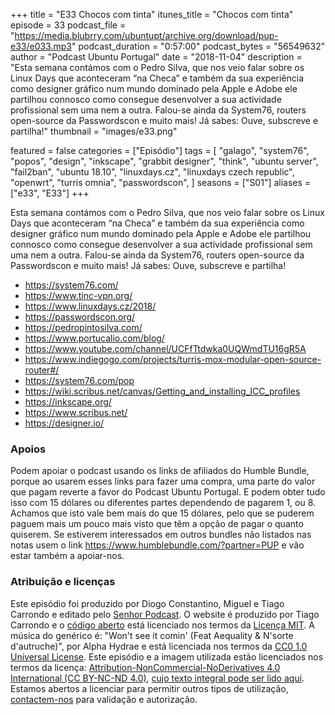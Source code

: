 +++
title = "E33 Chocos com tinta"
itunes_title = "Chocos com tinta"
episode = 33
podcast_file = "https://media.blubrry.com/ubuntupt/archive.org/download/pup-e33/e033.mp3"
podcast_duration = "0:57:00"
podcast_bytes = "56549632"
author = "Podcast Ubuntu Portugal"
date = "2018-11-04"
description = "Esta semana contámos com o Pedro Silva, que nos veio falar sobre os Linux Days que aconteceram “na Checa” e também da sua experiência como designer gráfico num mundo dominado pela Apple e Adobe ele partilhou connosco como consegue desenvolver a sua actividade profissional sem uma nem a outra. Falou-se ainda da System76, routers open-source da Passwordscon e muito mais! Já sabes: Ouve, subscreve e partilha!"
thumbnail = "images/e33.png"

featured = false
categories = ["Episódio"]
tags = [
  "galago",
  "system76",
  "popos",
  "design",
  "inkscape",
  "grabbit designer",
  "think",
  "ubuntu server",
  "fail2ban",
  "ubuntu 18.10",
  "linuxdays.cz",
  "linuxdays czech republic",
  "openwrt",
  "turris omnia",
  "passwordscon",
]
seasons = ["S01"]
aliases = ["e33", "E33"]
+++

Esta semana contámos com o Pedro Silva, que nos veio falar sobre os Linux Days que aconteceram “na Checa” e também da sua experiência como designer gráfico num mundo dominado pela Apple e Adobe ele partilhou connosco como consegue desenvolver a sua actividade profissional sem uma nem a outra. Falou-se ainda da System76, routers open-source da Passwordscon e muito mais! Já sabes: Ouve, subscreve e partilha!

* https://system76.com/
* https://www.tinc-vpn.org/
* https://www.linuxdays.cz/2018/
* https://passwordscon.org/
* https://pedropintosilva.com/
* https://www.portucalio.com/blog/
* https://www.youtube.com/channel/UCFfTtdwka0UQWmdTU16gR5A
* https://www.indiegogo.com/projects/turris-mox-modular-open-source-router#/
* https://system76.com/pop
* https://wiki.scribus.net/canvas/Getting_and_installing_ICC_profiles
* https://inkscape.org/
* https://www.scribus.net/
* https://designer.io/


### Apoios
Podem apoiar o podcast usando os links de afiliados do Humble Bundle, porque ao usarem esses links para fazer uma compra, uma parte do valor que pagam reverte a favor do Podcast Ubuntu Portugal.
E podem obter tudo isso com 15 dólares ou diferentes partes dependendo de pagarem 1, ou 8.
Achamos que isto vale bem mais do que 15 dólares, pelo que se puderem paguem mais um pouco mais visto que têm a opção de pagar o quanto quiserem.
Se estiverem interessados em outros bundles não listados nas notas usem o link https://www.humblebundle.com/?partner=PUP e vão estar também a apoiar-nos.

### Atribuição e licenças
Este episódio foi produzido por Diogo Constantino, Miguel e Tiago Carrondo e editado pelo [Senhor Podcast](https://senhorpodcast.pt/).
O website é produzido por Tiago Carrondo e o [código aberto](https://gitlab.com/podcastubuntuportugal/website) está licenciado nos termos da [Licença MIT](https://gitlab.com/podcastubuntuportugal/website/main/LICENSE).
A música do genérico é: "Won't see it comin' (Feat Aequality & N'sorte d'autruche)", por Alpha Hydrae e está licenciada nos termos da [CC0 1.0 Universal License](https://creativecommons.org/publicdomain/zero/1.0/).
Este episódio e a imagem utilizada estão licenciados nos termos da licença: [Attribution-NonCommercial-NoDerivatives 4.0 International (CC BY-NC-ND 4.0)](https://creativecommons.org/licenses/by-nc-nd/4.0/), [cujo texto integral pode ser lido aqui](https://creativecommons.org/licenses/by-nc-nd/4.0/legalcode). Estamos abertos a licenciar para permitir outros tipos de utilização, [contactem-nos](https://podcastubuntuportugal.org/contactos) para validação e autorização.

